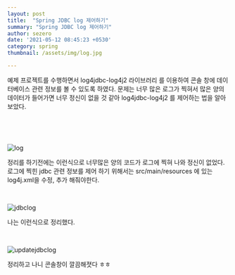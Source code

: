 ```yaml
---
layout: post
title:  "Spring JDBC log 제어하기"
summary: "Spring JDBC log 제어하기"
author: sezero
date: '2021-05-12 08:45:23 +0530'
category: spring
thumbnail: /assets/img/log.jpg

---
```


<p> 예제 프로젝트를 수행하면서 log4jdbc-log4j2 라이브러리 를 이용하여 콘솔 창에 데이터베이스 관련 정보를 볼 수 있도록 하였다. 문제는 너무 많은 로그가 찍혀서 많은 양의 데이터가 들어가면 너무 정신이 없을 것 같아 log4jdbc-log4j2 를 제어하는 법을 알아보았다. 
</P>	

 <br>



​	

![log](https://user-images.githubusercontent.com/76033275/118463599-e8ffda80-b73a-11eb-9811-480cc42e2897.PNG)




<p> 정리를 하기전에는 이런식으로 너무많은 양의 코드가 로그에 찍혀 나와 정신이 없었다. 
    로그에 찍힌 jdbc 관련 정보를 제어 하기 위해서는 src/main/resources 에 있는 log4j.xml을 수정, 추가 해줘야한다.
</p>

<br>



![jdbclog](https://user-images.githubusercontent.com/76033275/118462022-34b18480-b739-11eb-9ec2-6b8444340cf7.PNG)



<p> 나는 이런식으로 정리했다. 
    
</p>

<br> 

![updatejdbclog](https://user-images.githubusercontent.com/76033275/118463801-25cbd180-b73b-11eb-9a4c-e9175a1dac91.PNG)


<p>정리하고 나니 콘솔창이 깔끔해졋다 ㅎㅎ

